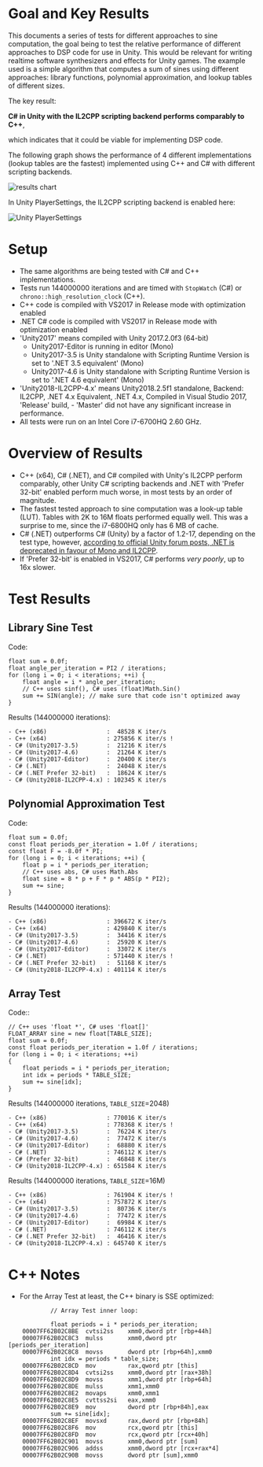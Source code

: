 Goal and Key Results
====================
This documents a series of tests for different approaches to sine computation, the goal being to test the relative performance of different approaches to DSP code for use in Unity. This would be relevant for writing realtime software synthesizers and effects for Unity games. The example used is a simple algorithm that computes a sum of sines using different approaches: library functions, polynomial approximation, and lookup tables of different sizes.

The key result:

**C# in Unity with the IL2CPP scripting backend performs comparably to C++**,

which indicates that it could be viable for implementing DSP code.

The following graph shows the performance of 4 different implementations (lookup tables are the fastest) implemented using C++ and C# with different scripting backends.

![results chart](https://raw.githubusercontent.com/schmid/test_sine/master/sine_perf.png)

In Unity PlayerSettings, the IL2CPP scripting backend is enabled here:

![Unity PlayerSettings](https://raw.githubusercontent.com/schmid/test_sine/master/PlayerSettings.png)

Setup
=====
- The same algorithms are being tested with C# and C++ implementations.
- Tests run 144000000 iterations and are timed with `StopWatch` (C#) or `chrono::high_resolution_clock` (C++).
- C++ code is compiled with VS2017 in Release mode with optimization enabled
- .NET C# code is compiled with VS2017 in Release mode with optimization enabled
- 'Unity2017' means compiled with Unity 2017.2.0f3 (64-bit)
  - Unity2017-Editor is running in editor (Mono)
  - Unity2017-3.5 is Unity standalone with Scripting Runtime Version is set to '.NET 3.5 equivalent' (Mono)
  - Unity2017-4.6 is Unity standalone with Scripting Runtime Version is set to '.NET 4.6 equivalent' (Mono)
- 'Unity2018-IL2CPP-4.x' means Unity2018.2.5f1 standalone, Backend: IL2CPP, .NET 4.x Equivalent, .NET 4.x, Compiled in Visual Studio 2017, 'Release' build, - 'Master' did not have any significant increase in performance.
- All tests were run on an Intel Core i7-6700HQ 2.60 GHz.



Overview of Results
===================
- C++ (x64), C# (.NET), and C# compiled with Unity's IL2CPP perform comparably, other Unity C# scripting backends and .NET with 'Prefer 32-bit' enabled perform much worse, in most tests by an order of magnitude.
- The fastest tested approach to sine computation was a look-up table (LUT). Tables with 2K to 16M floats performed equally well. This was a surprise to me, since the i7-6800HQ only has 6 MB of cache.
- C# (.NET) outperforms C# (Unity) by a factor of 1.2-17, depending on the test type, however, [according to official Unity forum posts, .NET is deprecated in favour of Mono and IL2CPP](https://forum.unity.com/threads/deprecation-of-support-for-the-net-scripting-backend-used-by-the-universal-windows-platform.539685/).
- If 'Prefer 32-bit' is enabled in VS2017, C# performs *very poorly*, up to 16x slower.


Test Results
============


Library Sine Test
-----------------

Code:

    float sum = 0.0f;
    float angle_per_iteration = PI2 / iterations;
    for (long i = 0; i < iterations; ++i) {
        float angle = i * angle_per_iteration;
        // C++ uses sinf(), C# uses (float)Math.Sin()
        sum += SIN(angle); // make sure that code isn't optimized away
    }

Results (144000000 iterations):
```
- C++ (x86)                 :  48528 K iter/s
- C++ (x64)                 : 275856 K iter/s !
- C# (Unity2017-3.5)        :  21216 K iter/s 
- C# (Unity2017-4.6)        :  21264 K iter/s 
- C# (Unity2017-Editor)     :  20400 K iter/s 
- C# (.NET)                 :  24048 K iter/s 
- C# (.NET Prefer 32-bit)   :  18624 K iter/s 
- C# (Unity2018-IL2CPP-4.x) : 102345 K iter/s
```


Polynomial Approximation Test
-----------------------------

Code:

    float sum = 0.0f;
    const float periods_per_iteration = 1.0f / iterations;
    const float F = -8.0f * PI;
    for (long i = 0; i < iterations; ++i) {
        float p = i * periods_per_iteration;
        // C++ uses abs, C# uses Math.Abs
        float sine = 8 * p + F * p * ABS(p * PI2);
        sum += sine;
    }

Results (144000000 iterations):
```
- C++ (x86)                 : 396672 K iter/s 
- C++ (x64)                 : 429840 K iter/s 
- C# (Unity2017-3.5)        :  34416 K iter/s 
- C# (Unity2017-4.6)        :  25920 K iter/s 
- C# (Unity2017-Editor)     :  33072 K iter/s
- C# (.NET)                 : 571440 K iter/s !
- C# (.NET Prefer 32-bit)   :  51168 K iter/s
- C# (Unity2018-IL2CPP-4.x) : 401114 K iter/s
```


Array Test
----------

Code::

    // C++ uses 'float *', C# uses 'float[]'
    FLOAT_ARRAY sine = new float[TABLE_SIZE];
    float sum = 0.0f;
    const float periods_per_iteration = 1.0f / iterations;
    for (long i = 0; i < iterations; ++i)
    {
        float periods = i * periods_per_iteration;
        int idx = periods * TABLE_SIZE;
        sum += sine[idx];
    }

Results (144000000 iterations, `TABLE_SIZE`=2048)
```
- C++ (x86)                 : 770016 K iter/s
- C++ (x64)                 : 778368 K iter/s !
- C# (Unity2017-3.5)        :  76224 K iter/s 
- C# (Unity2017-4.6)        :  77472 K iter/s 
- C# (Unity2017-Editor)     :  68880 K iter/s
- C# (.NET)                 : 746112 K iter/s
- C# (Prefer 32-bit)        :  46848 K iter/s
- C# (Unity2018-IL2CPP-4.x) : 651584 K iter/s
```

Results (144000000 iterations, `TABLE_SIZE`=16M)
```
- C++ (x86)                 : 761904 K iter/s !
- C++ (x64)                 : 757872 K iter/s
- C# (Unity2017-3.5)        :  80736 K iter/s 
- C# (Unity2017-4.6)        :  77472 K iter/s 
- C# (Unity2017-Editor)     :  69984 K iter/s
- C# (.NET)                 : 746112 K iter/s
- C# (.NET Prefer 32-bit)   :  46416 K iter/s
- C# (Unity2018-IL2CPP-4.x) : 645740 K iter/s
```

C++ Notes
=========
- For the Array Test at least, the C++ binary is SSE optimized:
```
            // Array Test inner loop:

            float periods = i * periods_per_iteration;
    00007FF62B02C8BE  cvtsi2ss    xmm0,dword ptr [rbp+44h]  
    00007FF62B02C8C3  mulss       xmm0,dword ptr [periods_per_iteration]  
    00007FF62B02C8C8  movss       dword ptr [rbp+64h],xmm0  
            int idx = periods * table_size;
    00007FF62B02C8CD  mov         rax,qword ptr [this]  
    00007FF62B02C8D4  cvtsi2ss    xmm0,dword ptr [rax+38h]  
    00007FF62B02C8D9  movss       xmm1,dword ptr [rbp+64h]  
    00007FF62B02C8DE  mulss       xmm1,xmm0  
    00007FF62B02C8E2  movaps      xmm0,xmm1  
    00007FF62B02C8E5  cvttss2si   eax,xmm0  
    00007FF62B02C8E9  mov         dword ptr [rbp+84h],eax  
            sum += sine[idx];
    00007FF62B02C8EF  movsxd      rax,dword ptr [rbp+84h]  
    00007FF62B02C8F6  mov         rcx,qword ptr [this]  
    00007FF62B02C8FD  mov         rcx,qword ptr [rcx+40h]  
    00007FF62B02C901  movss       xmm0,dword ptr [sum]  
    00007FF62B02C906  addss       xmm0,dword ptr [rcx+rax*4]  
    00007FF62B02C90B  movss       dword ptr [sum],xmm0   
```
